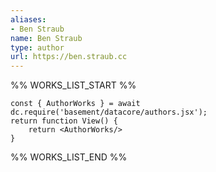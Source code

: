 ```yaml
---
aliases:
- Ben Straub
name: Ben Straub
type: author
url: https://ben.straub.cc
---
```



%% WORKS_LIST_START %%

```datacorejsx
const { AuthorWorks } = await dc.require('basement/datacore/authors.jsx');
return function View() {
    return <AuthorWorks/>
}
```
%% WORKS_LIST_END %%